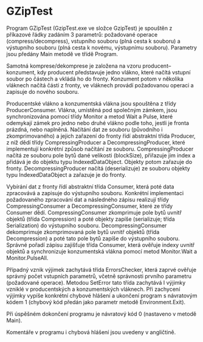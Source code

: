 # GZipTest

Program GZipTest (GzipTest.exe ve složce GzipTest) je spouštěn z příkazové řádky zadáním 3 parametrů: 
požadované operace (compress/decompress), vstupního souboru (plná cesta k souboru) a výstupního souboru 
(plná cesta k novému, výstupnímu souboru). Parametry jsou předány Main metodě ve třídě Program.

Samotná komprese/dekomprese je založena na vzoru producent–konzument, kdy producent představuje jedno vlákno, 
které načítá vstupní soubor po částech a vkládá ho do fronty. Konzument potom v několika vláknech načítá části 
z fronty, ve vláknech provádí požadovanou operaci a zapisuje do nového souboru. 

Producentské vlákno a konzumentská vlákna jsou spouštěna z třídy ProducerConsumer. 
Vlákna, umístěná pod společným zámkem, jsou synchronizována pomocí třídy Monitor a metod Wait a Pulse, 
které odemykají zámek pro jedno nebo druhé vlákno podle toho, jestli je fronta prázdná, nebo naplněná. 
Načítání dat ze souboru (původního i zkomprimovaného) a jejich zařazení do fronty řídí abstraktní třída Producer, 
z níž dědí třídy CompressingProducer a DecompressingProducer, které implementují konkrétní způsob načítání ze souboru. 
CompressingProducer načítá ze souboru pole bytů dané velikosti (blockSize), přiřazuje jim index a přidává je do objektu 
typu IndexedDataObject. Objekty potom zařazuje do fronty. DecompressingProducer načítá (deserializuje) ze souboru objekty 
typu IndexedDataObject a zařazuje je do fronty.

Vybírání dat z fronty řídí abstraktní třída Consumer, která poté data zpracovává a zapisuje do výstupního souboru. 
Konkrétní implementaci požadovaného zpracování dat a následného zápisu realizují třídy CompressingConsumer a DecompressingConsumer, 
které ze třídy Consumer dědí. CompressingConsumer zkomprimuje pole bytů uvnitř objektů (třída Compression) a poté objekty zapíše 
(serializuje; třída Serialization) do výstupního souboru. DecompressingConsumer dekomprimuje zkomprimovaná pole bytů uvnitř objektů 
(třída Decompression) a poté tato pole bytů zapíše do výstupního souboru. Správné pořadí zápisu zajišťuje třída Consumer, která 
ověřuje indexy uvnitř objektů a synchronizuje konzumentská vlákna pomocí metod Monitor.Wait a Monitor.PulseAll.

Případný vznik výjimek zachytává třída ErrorsChecker, která zaprvé ověřuje správný počet vstupních parametrů, 
včetně správnosti prvního parametru (požadované operace). Metodou SetError tato třída zachytává I výjimky vzniklé 
v producentských a konzumentských vláknech. Při zachycení výjimky vypíše konkrétní chybové hlášení a ukončení 
program s návratovým kódem 1 (chybový kód předán jako parametr metodě Environment.Exit).

Při úspěšném dokončení programu je návratový kód 0 (nastaveno v metodě Main).

Komentáře v programu i chybová hlášení jsou uvedeny v angličtině.

